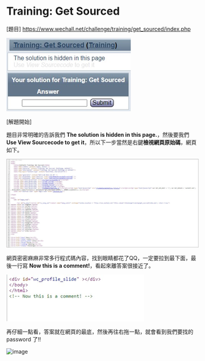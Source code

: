 # Training: Get Sourced

[題目] https://www.wechall.net/challenge/training/get_sourced/index.php

![image](https://github.com/PenguinBear-cyber/The-Attack-and-Defense-of-Computer/blob/main/Practice/others/image/get_sourced_topic.jpg)

[解題開始]

題目非常明確的告訴我們 **The solution is hidden in this page.**，然後要我們 **Use View Sourcecode to get it**，所以下一步當然是右鍵**檢視網頁原始碼**，網頁如下。

![image](https://github.com/PenguinBear-cyber/The-Attack-and-Defense-of-Computer/blob/main/Practice/others/image/get_sourced_index.jpg)

網頁密密麻麻非常多行程式碼內容，找到眼睛都花了QQ，一定要拉到最下面，最後一行寫 **Now this is a comment!**，看起來離答案很接近了。

![image](https://github.com/PenguinBear-cyber/The-Attack-and-Defense-of-Computer/blob/main/Practice/others/image/get_sourced_end.jpg)

再仔細一點看，答案就在網頁的最底，然後再往右拖一點，就會看到我們要找的 password 了!!

![image]()

